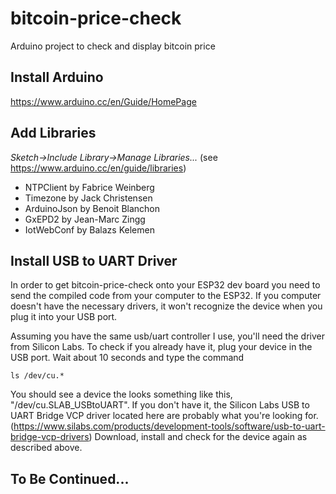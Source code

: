 # bitcoin-price-check
Arduino project to check and display bitcoin price

## Install Arduino

https://www.arduino.cc/en/Guide/HomePage

## Add Libraries

*Sketch->Include Library->Manage Libraries...* (see https://www.arduino.cc/en/guide/libraries)

* NTPClient by Fabrice Weinberg
* Timezone by Jack Christensen
* ArduinoJson by Benoit Blanchon
* GxEPD2 by Jean-Marc Zingg
* IotWebConf by Balazs Kelemen

## Install USB to UART Driver

In order to get bitcoin-price-check onto your ESP32 dev board you need to send the compiled code from your computer to the ESP32. If you computer doesn't have the necessary drivers, it won't recognize the device when you plug it into your USB port.

Assuming you have the same usb/uart controller I use, you'll need the driver from Silicon Labs. To check if you already have it, plug your device in the USB port. Wait about 10 seconds and type the command

`ls /dev/cu.*`

You should see a device the looks something like this, "/dev/cu.SLAB_USBtoUART". If you don't have it, the Silicon Labs USB to UART Bridge VCP driver located here are probably what you're looking for. (https://www.silabs.com/products/development-tools/software/usb-to-uart-bridge-vcp-drivers) Download, install and check for the device again as described above.

## To Be Continued...
